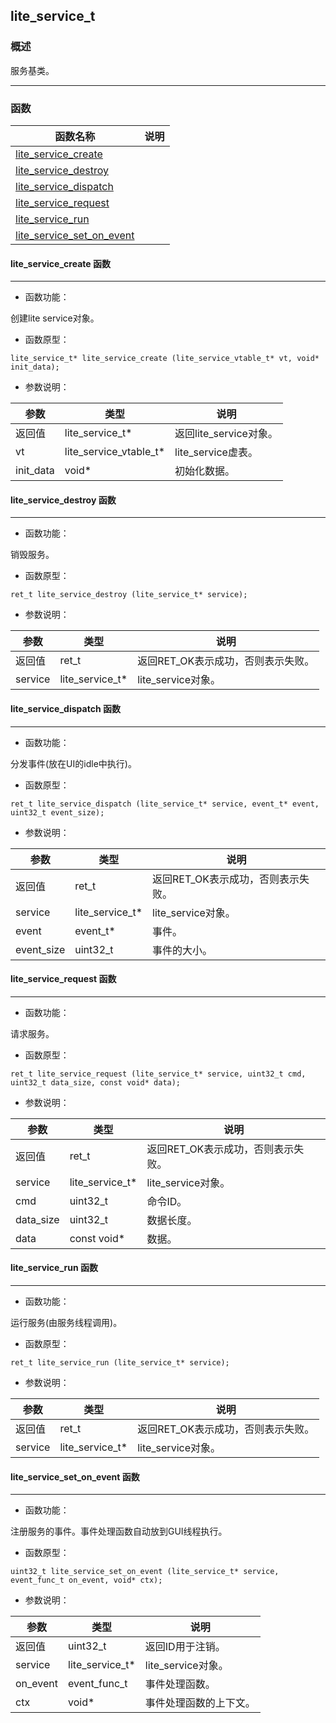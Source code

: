 ## lite\_service\_t
### 概述

 服务基类。



----------------------------------
### 函数
<p id="lite_service_t_methods">

| 函数名称 | 说明 | 
| -------- | ------------ | 
| <a href="#lite_service_t_lite_service_create">lite\_service\_create</a> |  |
| <a href="#lite_service_t_lite_service_destroy">lite\_service\_destroy</a> |  |
| <a href="#lite_service_t_lite_service_dispatch">lite\_service\_dispatch</a> |  |
| <a href="#lite_service_t_lite_service_request">lite\_service\_request</a> |  |
| <a href="#lite_service_t_lite_service_run">lite\_service\_run</a> |  |
| <a href="#lite_service_t_lite_service_set_on_event">lite\_service\_set\_on\_event</a> |  |
#### lite\_service\_create 函数
-----------------------

* 函数功能：

> <p id="lite_service_t_lite_service_create">
 创建lite service对象。





* 函数原型：

```
lite_service_t* lite_service_create (lite_service_vtable_t* vt, void* init_data);
```

* 参数说明：

| 参数 | 类型 | 说明 |
| -------- | ----- | --------- |
| 返回值 | lite\_service\_t* | 返回lite\_service对象。 |
| vt | lite\_service\_vtable\_t* | lite\_service虚表。 |
| init\_data | void* | 初始化数据。 |
#### lite\_service\_destroy 函数
-----------------------

* 函数功能：

> <p id="lite_service_t_lite_service_destroy">
 销毁服务。





* 函数原型：

```
ret_t lite_service_destroy (lite_service_t* service);
```

* 参数说明：

| 参数 | 类型 | 说明 |
| -------- | ----- | --------- |
| 返回值 | ret\_t | 返回RET\_OK表示成功，否则表示失败。 |
| service | lite\_service\_t* | lite\_service对象。 |
#### lite\_service\_dispatch 函数
-----------------------

* 函数功能：

> <p id="lite_service_t_lite_service_dispatch">
 分发事件(放在UI的idle中执行)。





* 函数原型：

```
ret_t lite_service_dispatch (lite_service_t* service, event_t* event, uint32_t event_size);
```

* 参数说明：

| 参数 | 类型 | 说明 |
| -------- | ----- | --------- |
| 返回值 | ret\_t | 返回RET\_OK表示成功，否则表示失败。 |
| service | lite\_service\_t* | lite\_service对象。 |
| event | event\_t* | 事件。 |
| event\_size | uint32\_t | 事件的大小。 |
#### lite\_service\_request 函数
-----------------------

* 函数功能：

> <p id="lite_service_t_lite_service_request">
 请求服务。





* 函数原型：

```
ret_t lite_service_request (lite_service_t* service, uint32_t cmd, uint32_t data_size, const void* data);
```

* 参数说明：

| 参数 | 类型 | 说明 |
| -------- | ----- | --------- |
| 返回值 | ret\_t | 返回RET\_OK表示成功，否则表示失败。 |
| service | lite\_service\_t* | lite\_service对象。 |
| cmd | uint32\_t | 命令ID。 |
| data\_size | uint32\_t | 数据长度。 |
| data | const void* | 数据。 |
#### lite\_service\_run 函数
-----------------------

* 函数功能：

> <p id="lite_service_t_lite_service_run">
 运行服务(由服务线程调用)。





* 函数原型：

```
ret_t lite_service_run (lite_service_t* service);
```

* 参数说明：

| 参数 | 类型 | 说明 |
| -------- | ----- | --------- |
| 返回值 | ret\_t | 返回RET\_OK表示成功，否则表示失败。 |
| service | lite\_service\_t* | lite\_service对象。 |
#### lite\_service\_set\_on\_event 函数
-----------------------

* 函数功能：

> <p id="lite_service_t_lite_service_set_on_event">
 注册服务的事件。事件处理函数自动放到GUI线程执行。





* 函数原型：

```
uint32_t lite_service_set_on_event (lite_service_t* service, event_func_t on_event, void* ctx);
```

* 参数说明：

| 参数 | 类型 | 说明 |
| -------- | ----- | --------- |
| 返回值 | uint32\_t | 返回ID用于注销。 |
| service | lite\_service\_t* | lite\_service对象。 |
| on\_event | event\_func\_t | 事件处理函数。 |
| ctx | void* | 事件处理函数的上下文。 |
